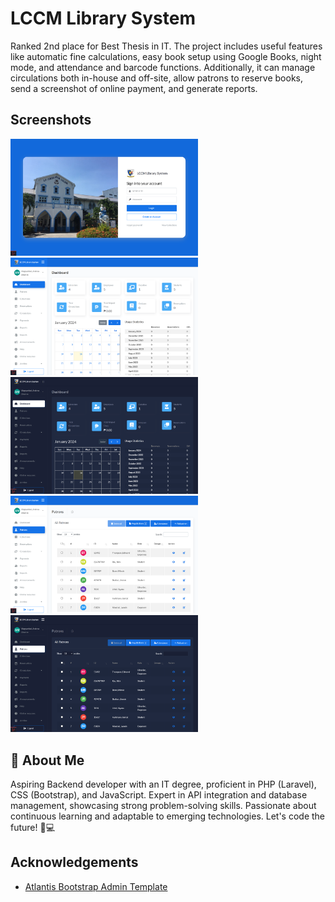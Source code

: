 # LCCM Library System

Ranked 2nd place for Best Thesis in IT. The project includes useful features like automatic fine calculations, easy book setup using Google Books, night mode, and attendance and barcode functions. Additionally, it can manage circulations both in-house and off-site, allow patrons to reserve books, send a screenshot of online payment, and generate reports.

## Screenshots

<img src="public/images/screenshots/login.png" width="300">

<img src="public/images/screenshots/dashboard.png" width="300">

<img src="public/images/screenshots/dashboard_dm.png" width="300">

<img src="public/images/screenshots/patrons.png" width="300">

<img src="public/images/screenshots/patrons_dm.png" width="300">

## 🚀 About Me

Aspiring Backend developer with an IT degree, proficient in PHP (Laravel), CSS (Bootstrap), and JavaScript. Expert in API integration and database management, showcasing strong problem-solving skills. Passionate about continuous learning and adaptable to emerging technologies. Let's code the future! 🚀💻

## Acknowledgements

-   [Atlantis Bootstrap Admin Template](https://themekita.com/demo-atlantis-lite-bootstrap/)
